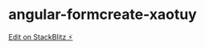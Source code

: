 # angular-formcreate-xaotuy

[Edit on StackBlitz ⚡️](https://stackblitz.com/edit/angular-formcreate-xaotuy)